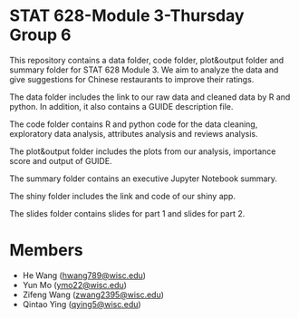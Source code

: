 # STAT 628-Module 3-Thursday Group 6

This repository contains a data folder, code folder, plot&output folder and summary folder for STAT 628 Module 3. We aim to analyze the data and give suggestions for Chinese restaurants to improve their ratings.

The data folder includes the link to our raw data and cleaned data by R and python. In addition, it also contains a GUIDE description file.

The code folder contains R and python code for the data cleaning, exploratory data analysis, attributes analysis and reviews analysis.

The plot&output folder includes the plots from our analysis, importance score and output of GUIDE.

The summary folder contains an executive Jupyter Notebook summary.

The shiny folder includes the link and code of our shiny app.

The slides folder contains slides for part 1 and slides for part 2.

# Members

* He Wang (hwang789@wisc.edu)
* Yun Mo (ymo22@wisc.edu)
* Zifeng Wang (zwang2395@wisc.edu)
* Qintao Ying (qying5@wisc.edu)
